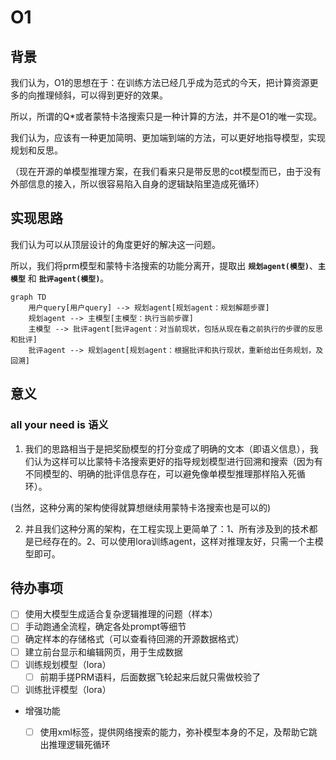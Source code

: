 # O1

## 背景
我们认为，O1的思想在于：在训练方法已经几乎成为范式的今天，把计算资源更多的向推理倾斜，可以得到更好的效果。

所以，所谓的Q*或者蒙特卡洛搜索只是一种计算的方法，并不是O1的唯一实现。

我们认为，应该有一种更加简明、更加端到端的方法，可以更好地指导模型，实现规划和反思。

（现在开源的单模型推理方案，在我们看来只是带反思的cot模型而已，由于没有外部信息的接入，所以很容易陷入自身的逻辑缺陷里造成死循环）

## 实现思路
我们认为可以从顶层设计的角度更好的解决这一问题。

所以，我们将prm模型和蒙特卡洛搜索的功能分离开，提取出 **`规划agent(模型)`**、**`主模型`** 和 **`批评agent(模型)`**。

```mermaid
graph TD
    用户query[用户query] --> 规划agent[规划agent：规划解题步骤]
    规划agent --> 主模型[主模型：执行当前步骤]
    主模型 --> 批评agent[批评agent：对当前现状，包括从现在看之前执行的步骤的反思和批评]
    批评agent --> 规划agent[规划agent：根据批评和执行现状，重新给出任务规划，及回溯]
```

## 意义
### all your need is 语义
1. 我们的思路相当于是把奖励模型的打分变成了明确的文本（即语义信息），我们认为这样可以比蒙特卡洛搜索更好的指导规划模型进行回溯和搜索（因为有不同模型的、明确的批评信息存在，可以避免像单模型推理那样陷入死循环）。

(当然，这种分离的架构使得就算想继续用蒙特卡洛搜索也是可以的)

2. 并且我们这种分离的架构，在工程实现上更简单了：1、所有涉及到的技术都是已经存在的。2、可以使用lora训练agent，这样对推理友好，只需一个主模型即可。


## 待办事项
- [ ] 使用大模型生成适合复杂逻辑推理的问题（样本）
- [ ] 手动跑通全流程，确定各处prompt等细节
- [ ] 确定样本的存储格式（可以查看待回溯的开源数据格式）
- [ ] 建立前台显示和编辑网页，用于生成数据
- [ ] 训练规划模型（lora）
  - [ ] 前期手搓PRM语料，后面数据飞轮起来后就只需做校验了
- [ ] 训练批评模型（lora）
- 增强功能
  - [ ] 使用xml标签，提供网络搜索的能力，弥补模型本身的不足，及帮助它跳出推理逻辑死循环

